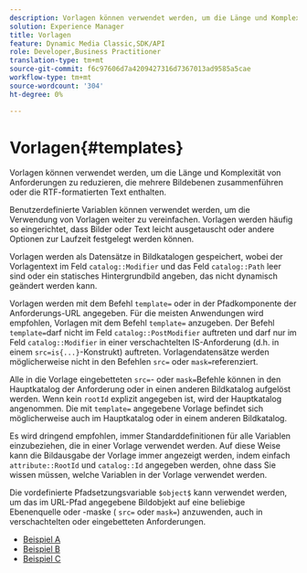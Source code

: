 ```yaml
---
description: Vorlagen können verwendet werden, um die Länge und Komplexität von Anforderungen zu reduzieren, die mehrere Bildebenen zusammenführen oder die RTF-formatierten Text enthalten.
solution: Experience Manager
title: Vorlagen
feature: Dynamic Media Classic,SDK/API
role: Developer,Business Practitioner
translation-type: tm+mt
source-git-commit: f6c97606d7a4209427316d7367013ad9585a5cae
workflow-type: tm+mt
source-wordcount: '304'
ht-degree: 0%

---
```



# Vorlagen{#templates}

Vorlagen können verwendet werden, um die Länge und Komplexität von Anforderungen zu reduzieren, die mehrere Bildebenen zusammenführen oder die RTF-formatierten Text enthalten.

Benutzerdefinierte Variablen können verwendet werden, um die Verwendung von Vorlagen weiter zu vereinfachen. Vorlagen werden häufig so eingerichtet, dass Bilder oder Text leicht ausgetauscht oder andere Optionen zur Laufzeit festgelegt werden können.

Vorlagen werden als Datensätze in Bildkatalogen gespeichert, wobei der Vorlagentext im Feld `catalog::Modifier` und das Feld `catalog::Path` leer sind oder ein statisches Hintergrundbild angeben, das nicht dynamisch geändert werden kann.

Vorlagen werden mit dem Befehl `template=` oder in der Pfadkomponente der Anforderungs-URL angegeben. Für die meisten Anwendungen wird empfohlen, Vorlagen mit dem Befehl `template=` anzugeben. Der Befehl `template=`darf nicht im Feld `catalog::PostModifier` auftreten und darf nur im Feld `catalog::Modifier` in einer verschachtelten IS-Anforderung (d.h. in einem `src=is{...}`-Konstrukt) auftreten. Vorlagendatensätze werden möglicherweise nicht in den Befehlen `src=` oder `mask=`referenziert.

Alle in die Vorlage eingebetteten `src=`- oder `mask=`Befehle können in den Hauptkatalog der Anforderung oder in einen anderen Bildkatalog aufgelöst werden. Wenn kein `rootId` explizit angegeben ist, wird der Hauptkatalog angenommen. Die mit `template=` angegebene Vorlage befindet sich möglicherweise auch im Hauptkatalog oder in einem anderen Bildkatalog.

Es wird dringend empfohlen, immer Standarddefinitionen für alle Variablen einzubeziehen, die in einer Vorlage verwendet werden. Auf diese Weise kann die Bildausgabe der Vorlage immer angezeigt werden, indem einfach `attribute::RootId` und `catalog::Id` angegeben werden, ohne dass Sie wissen müssen, welche Variablen in der Vorlage verwendet werden.

Die vordefinierte Pfadsetzungsvariable `$object$` kann verwendet werden, um das im URL-Pfad angegebene Bildobjekt auf eine beliebige Ebenenquelle oder -maske ( `src=` oder `mask=`) anzuwenden, auch in verschachtelten oder eingebetteten Anforderungen.

* [Beispiel A](r-example-a.md)
* [Beispiel B](r-example-b.md)
* [Beispiel C](r-example-c.md)
